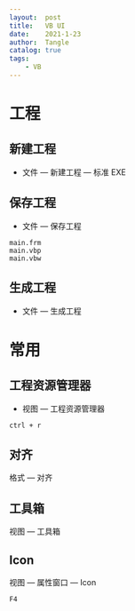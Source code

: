 ```yaml
---
layout:  post
title:   VB UI
date:    2021-1-23
author:  Tangle
catalog: true
tags:
    - VB
---
```


# 工程

## 新建工程

- 文件 — 新建工程 — 标准 EXE

## 保存工程

- 文件 — 保存工程

```
main.frm
main.vbp
main.vbw
```

## 生成工程

- 文件 — 生成工程

# 常用

## 工程资源管理器

- 视图 — 工程资源管理器

```
ctrl + r
```

## 对齐

格式 — 对齐

## 工具箱

视图 — 工具箱

## Icon

视图 — 属性窗口 — Icon

```
F4
```
